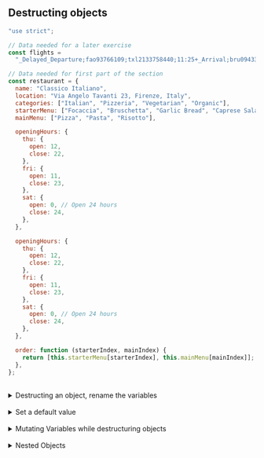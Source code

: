 ## Destructing objects

```js
"use strict";

// Data needed for a later exercise
const flights =
  "_Delayed_Departure;fao93766109;txl2133758440;11:25+_Arrival;bru0943384722;fao93766109;11:45+_Delayed_Arrival;hel7439299980;fao93766109;12:05+_Departure;fao93766109;lis2323639855;12:30";

// Data needed for first part of the section
const restaurant = {
  name: "Classico Italiano",
  location: "Via Angelo Tavanti 23, Firenze, Italy",
  categories: ["Italian", "Pizzeria", "Vegetarian", "Organic"],
  starterMenu: ["Focaccia", "Bruschetta", "Garlic Bread", "Caprese Salad"],
  mainMenu: ["Pizza", "Pasta", "Risotto"],

  openingHours: {
    thu: {
      open: 12,
      close: 22,
    },
    fri: {
      open: 11,
      close: 23,
    },
    sat: {
      open: 0, // Open 24 hours
      close: 24,
    },
  },

  openingHours: {
    thu: {
      open: 12,
      close: 22,
    },
    fri: {
      open: 11,
      close: 23,
    },
    sat: {
      open: 0, // Open 24 hours
      close: 24,
    },
  },

  order: function (starterIndex, mainIndex) {
    return [this.starterMenu[starterIndex], this.mainMenu[mainIndex]];
  },
};
```

<br>

<details>
  <summary>Destructing an object, rename the variables</summary>

```javascript
const {
  name: restaurantName,
  openingHours: hours,
  categories: tags,
} = restaurant;

console.log(restaurantName, hours, tags);

// Output
// Classico Italiano {
//     thu: { open: 12, close: 22 },
//     fri: { open: 11, close: 23 },
//     sat: { open: 0, close: 24 }
//   } [ 'Italian', 'Pizzeria', 'Vegetarian', 'Organic' ]
```

</details>
<br>

<details>
  <summary>Set a default value</summary>

```javascript
const { menu = [], starterMenu: starters = [] } = restaurant;
console.log(menu, starters);

// Output
// [] [ 'Focaccia', 'Bruschetta', 'Garlic Bread', 'Caprese Salad' ]
```

</details>

<br>

<details>
  <summary>Mutating Variables while destructuring objects</summary>

```javascript
let a = 111;
let b = 999;
const obj = { a: 23, b: 7, c: 14 };

({ a, b } = obj);
console.log(a, b);
```

</details>

<br>

<details>
  <summary>Nested Objects</summary>

```javascript
// Nested Objects
const {
  fri: { open, close },
} = openingHours;
console.log(open, close);
// Output 11 23
```

</details>
